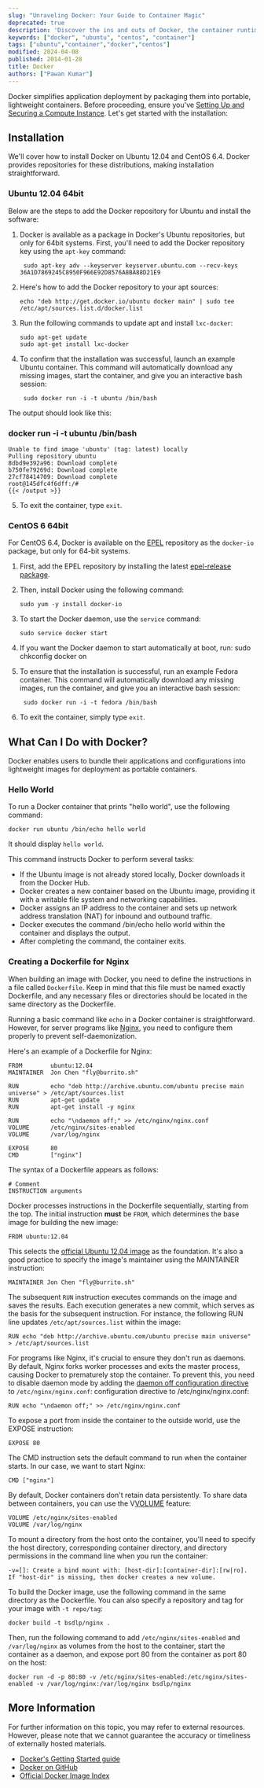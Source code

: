 ```yaml
---
slug: "Unraveling Docker: Your Guide to Container Magic"
deprecated: true
description: 'Discover the ins and outs of Docker, the container runtime, and learn how to leverage it to set up the Nginx web server with this comprehensive guide'
keywords: ["docker", "ubuntu", "centos", "container"]
tags: ["ubuntu","container","docker","centos"]
modified: 2024-04-08
published: 2014-01-28
title: Docker
authors: ["Pawan Kumar"]
---
```

Docker simplifies application deployment by packaging them into portable, lightweight containers. Before proceeding, ensure you've [Setting Up and Securing a Compute Instance](/docs/products/compute/compute-instances/guides/set-up-and-secure/). Let's get started with the installation:

## Installation

We'll cover how to install Docker on Ubuntu 12.04 and CentOS 6.4. Docker provides repositories for these distributions, making installation straightforward.

### Ubuntu 12.04 64bit

Below are the steps to add the Docker repository for Ubuntu and install the software:

1. Docker is available as a package in Docker's Ubuntu repositories, but only for 64bit systems. First, you'll need to add the Docker repository key using the `apt-key` command:

        sudo apt-key adv --keyserver keyserver.ubuntu.com --recv-keys 36A1D7869245C8950F966E92D8576A8BA88D21E9

2.  Here's how to add the Docker repository to your apt sources:

        echo "deb http://get.docker.io/ubuntu docker main" | sudo tee /etc/apt/sources.list.d/docker.list

3.  Run the following commands to update apt and install `lxc-docker`:

        sudo apt-get update
        sudo apt-get install lxc-docker

4. To confirm that the installation was successful, launch an example Ubuntu container. This command will automatically download any missing images, start the container, and give you an interactive bash session:

        sudo docker run -i -t ubuntu /bin/bash

The output should look like this:

### docker run -i -t ubuntu /bin/bash

    Unable to find image 'ubuntu' (tag: latest) locally
    Pulling repository ubuntu
    8dbd9e392a96: Download complete
    b750fe79269d: Download complete
    27cf78414709: Download complete
    root@145dfc4f6dff:/#
    {{< /output >}}

5.  To exit the container, type `exit`.

### CentOS 6 64bit

For CentOS 6.4, Docker is available on the [EPEL](https://fedoraproject.org/wiki/EPEL#How_can_I_use_these_extra_packages.3F) repository as the `docker-io` package, but only for 64-bit systems.

1. First, add the EPEL repository by installing the latest [epel-release package](http://download.fedoraproject.org/pub/epel/6/i386/repoview/epel-release.html).

2.  Then, install Docker using the following command:

        sudo yum -y install docker-io

3.  To start the Docker daemon, use the `service` command:

        sudo service docker start

4.  If you want the Docker daemon to start automatically at boot, run:
        sudo chkconfig docker on

5. To ensure that the installation is successful, run an example Fedora container. This command will automatically download any missing images, run the container, and give you an interactive bash session:

        sudo docker run -i -t fedora /bin/bash

6.  To exit the container, simply type `exit`.

## What Can I Do with Docker?

Docker enables users to bundle their applications and configurations into lightweight images for deployment as portable containers.

### Hello World

To run a Docker container that prints "hello world", use the following command:

    docker run ubuntu /bin/echo hello world

It should display `hello world`.

This command instructs Docker to perform several tasks:

- If the Ubuntu image is not already stored locally, Docker downloads it from the Docker Hub.
- Docker creates a new container based on the Ubuntu image, providing it with a writable file system and networking capabilities.
- Docker assigns an IP address to the container and sets up network address translation (NAT) for inbound and outbound traffic.
- Docker executes the command /bin/echo hello world within the container and displays the output.
- After completing the command, the container exits.

### Creating a Dockerfile for Nginx

When building an image with Docker, you need to define the instructions in a file called `Dockerfile`. Keep in mind that this file must be named exactly Dockerfile, and any necessary files or directories should be located in the same directory as the Dockerfile.

Running a basic command like `echo` in a Docker container is straightforward. However, for server programs like [Nginx](http://nginx.com/), you need to configure them properly to prevent self-daemonization.

Here's an example of a Dockerfile for Nginx:

    FROM        ubuntu:12.04
    MAINTAINER  Jon Chen "fly@burrito.sh"

    RUN         echo "deb http://archive.ubuntu.com/ubuntu precise main universe" > /etc/apt/sources.list
    RUN         apt-get update
    RUN         apt-get install -y nginx

    RUN         echo "\ndaemon off;" >> /etc/nginx/nginx.conf
    VOLUME      /etc/nginx/sites-enabled
    VOLUME      /var/log/nginx

    EXPOSE      80
    CMD         ["nginx"]

The syntax of a Dockerfile appears as follows:

    # Comment
    INSTRUCTION arguments

Docker processes instructions in the Dockerfile sequentially, starting from the top. The initial instruction **must** be `FROM`, which determines the base image for building the new image:

    FROM ubuntu:12.04

This selects the [official Ubuntu 12.04 image](https://index.docker.io/_/ubuntu/) as the foundation. It's also a good practice to specify the image's maintainer using the MAINTAINER instruction:

    MAINTAINER Jon Chen "fly@burrito.sh"

The subsequent `RUN` instruction executes commands on the image and saves the results. Each execution generates a new commit, which serves as the basis for the subsequent instruction. For instance, the following RUN line updates `/etc/apt/sources.list` within the image:

    RUN echo "deb http://archive.ubuntu.com/ubuntu precise main universe" > /etc/apt/sources.list

For programs like Nginx, it's crucial to ensure they don't run as daemons. By default, Nginx forks worker processes and exits the master process, causing Docker to prematurely stop the container. To prevent this, you need to disable daemon mode by adding the [daemon off configuration directive](http://wiki.nginx.org/CoreModule#daemon) to `/etc/nginx/nginx.conf`: configuration directive to /etc/nginx/nginx.conf:

    RUN echo "\ndaemon off;" >> /etc/nginx/nginx.conf

To expose a port from inside the container to the outside world, use the EXPOSE instruction:

    EXPOSE 80

The CMD instruction sets the default command to run when the container starts. In our case, we want to start Nginx:

    CMD ["nginx"]

By default, Docker containers don't retain data persistently. To share data between containers, you can use the V[VOLUME](http://docs.docker.io/en/latest/use/working_with_volumes/) feature:

    VOLUME /etc/nginx/sites-enabled
    VOLUME /var/log/nginx

To mount a directory from the host onto the container, you'll need to specify the host directory, corresponding container directory, and directory permissions in the command line when you run the container:

    -v=[]: Create a bind mount with: [host-dir]:[container-dir]:[rw|ro].
    If "host-dir" is missing, then docker creates a new volume.

To build the Docker image, use the following command in the same directory as the Dockerfile. You can also specify a repository and tag for your image with `-t repo/tag`:

    docker build -t bsdlp/nginx .

Then, run the following command to add `/etc/nginx/sites-enabled` and `/var/log/nginx` as volumes from the host to the container, start the container as a daemon, and expose port 80 from the container as port 80 on the host:

    docker run -d -p 80:80 -v /etc/nginx/sites-enabled:/etc/nginx/sites-enabled -v /var/log/nginx:/var/log/nginx bsdlp/nginx

## More Information

For further information on this topic, you may refer to external resources. However, please note that we cannot guarantee the accuracy or timeliness of externally hosted materials.

- [Docker's Getting Started guide](http://www.docker.io/gettingstarted/)
- [Docker on GitHub](https://github.com/dotcloud/docker)
- [Official Docker Image Index](https://index.docker.io/)
